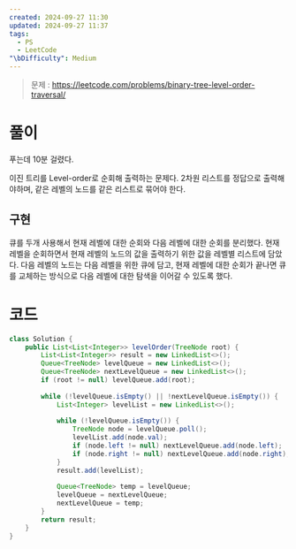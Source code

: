 ```yaml
---
created: 2024-09-27 11:30
updated: 2024-09-27 11:37
tags:
  - PS
  - LeetCode
"\bDifficulty": Medium
---
```


> 문제 : https://leetcode.com/problems/binary-tree-level-order-traversal/

# 풀이
푸는데 10분 걸렸다.

이진 트리를 Level-order로 순회해 출력하는 문제다.
2차원 리스트를 정답으로 출력해야하며, 같은 레벨의 노드를 같은 리스트로 묶어야 한다.
## 구현
큐를 두개 사용해서 현재 레벨에 대한 순회와 다음 레벨에 대한 순회를 분리했다.
현재 레벨을 순회하면서 현재 레벨의 노드의 값을 출력하기 위한 값을 레벨별 리스트에 담았다.
다음 레벨의 노드는 다음 레벨을 위한 큐에 담고, 현재 레벨에 대한 순회가 끝나면 큐를 교체하는 방식으로 다음 레벨에 대한 탐색을 이어갈 수 있도록 했다.
# 코드
```java
class Solution {  
    public List<List<Integer>> levelOrder(TreeNode root) {  
        List<List<Integer>> result = new LinkedList<>();  
        Queue<TreeNode> levelQueue = new LinkedList<>();  
        Queue<TreeNode> nextLevelQueue = new LinkedList<>();  
        if (root != null) levelQueue.add(root);  
  
        while (!levelQueue.isEmpty() || !nextLevelQueue.isEmpty()) {  
            List<Integer> levelList = new LinkedList<>();  
  
            while (!levelQueue.isEmpty()) {  
                TreeNode node = levelQueue.poll();  
                levelList.add(node.val);  
                if (node.left != null) nextLevelQueue.add(node.left);  
                if (node.right != null) nextLevelQueue.add(node.right);  
            }  
            result.add(levelList);  
  
            Queue<TreeNode> temp = levelQueue;  
            levelQueue = nextLevelQueue;  
            nextLevelQueue = temp;  
        }  
        return result;  
    }  
}
```